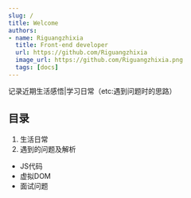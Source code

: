 ```yaml
---
slug: /
title: Welcome
authors:
- name: Riguangzhixia
  title: Front-end developer
  url: https://github.com/Riguangzhixia
  image_url: https://github.com/Riguangzhixia.png
  tags: [docs]
---
```


记录近期生活感悟|学习日常（etc:遇到问题时的思路）

## 目录
1. 生活日常
2. 遇到的问题及解析
+ JS代码
+ 虚拟DOM
+ 面试问题


